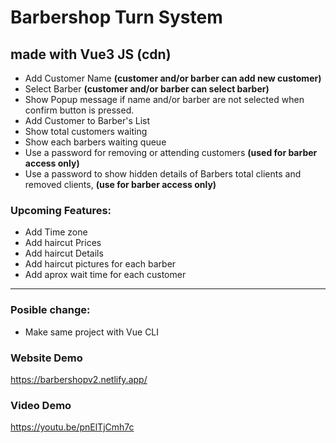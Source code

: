 # Barbershop Turn System
## **made with Vue3 JS (cdn)**

* Add Customer Name **(customer and/or barber can add new customer)**
* Select Barber **(customer and/or barber can select barber)**
* Show Popup message if name and/or barber are not selected when confirm button is pressed.
* Add Customer to Barber's List
* Show total customers waiting
* Show each barbers waiting queue
* Use a password for removing or attending customers **(used for barber access only)**
* Use a password to show hidden details of Barbers total clients and removed clients, **(use for barber access only)**

### Upcoming Features:
* Add Time zone
* Add haircut Prices
* Add haircut Details
* Add haircut pictures for each barber
* Add aprox wait time for each customer
---

### Posible change:
* Make same project with Vue CLI 

### Website Demo
https://barbershopv2.netlify.app/

### Video Demo
https://youtu.be/pnElTjCmh7c
